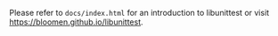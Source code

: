 Please refer to `docs/index.html` for an introduction to libunittest
or visit https://bloomen.github.io/libunittest.

